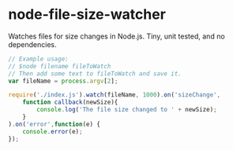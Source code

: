 node-file-size-watcher
===============

Watches files for size changes in Node.js. Tiny, unit tested, and no dependencies.

``` js
// Example usage:
// $node filename fileToWatch
// Then add some text to fileToWatch and save it.
var fileName = process.argv[2];

require('./index.js').watch(fileName, 1000).on('sizeChange',
	function callback(newSize){
		console.log('The file size changed to ' + newSize);
	}
).on('error',function(e) {
	console.error(e);
});
```
